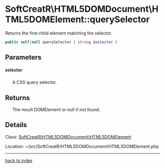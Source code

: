 # SoftCreatR\HTML5DOMDocument\HTML5DOMElement::querySelector

Returns the first child element matching the selector.

```php
public self|null querySelector ( string $selector )
```

## Parameters

##### selector

&nbsp;&nbsp;&nbsp;&nbsp;&nbsp;&nbsp;A CSS query selector.

## Returns

&nbsp;&nbsp;&nbsp;&nbsp;&nbsp;&nbsp;The result DOMElement or null if not found.

## Details

Class: [SoftCreatR\HTML5DOMDocument\HTML5DOMElement](softcreatr.html5domdocument.html5domelement.class.md)

Location: ~/src/SoftCreatR/HTML5DOMDocument/HTML5DOMElement.php

---

[back to index](index.md)

